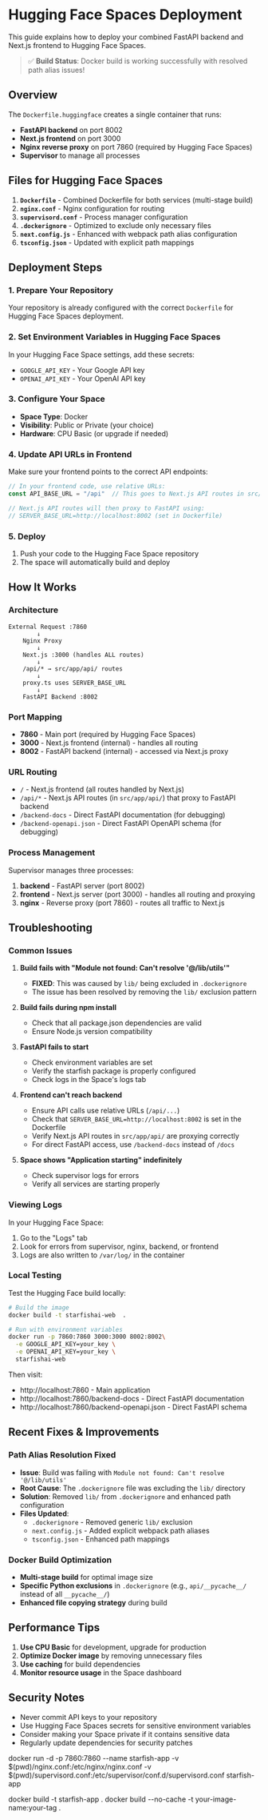 # Hugging Face Spaces Deployment

This guide explains how to deploy your combined FastAPI backend and Next.js frontend to Hugging Face Spaces.

> ✅ **Build Status**: Docker build is working successfully with resolved path alias issues!

## Overview

The `Dockerfile.huggingface` creates a single container that runs:
- **FastAPI backend** on port 8002
- **Next.js frontend** on port 3000  
- **Nginx reverse proxy** on port 7860 (required by Hugging Face Spaces)
- **Supervisor** to manage all processes

## Files for Hugging Face Spaces

1. **`Dockerfile`** - Combined Dockerfile for both services (multi-stage build)
2. **`nginx.conf`** - Nginx configuration for routing
3. **`supervisord.conf`** - Process manager configuration
4. **`.dockerignore`** - Optimized to exclude only necessary files
5. **`next.config.js`** - Enhanced with webpack path alias configuration
6. **`tsconfig.json`** - Updated with explicit path mappings

## Deployment Steps

### 1. Prepare Your Repository

Your repository is already configured with the correct `Dockerfile` for Hugging Face Spaces deployment.

### 2. Set Environment Variables in Hugging Face Spaces

In your Hugging Face Space settings, add these secrets:
- `GOOGLE_API_KEY` - Your Google API key
- `OPENAI_API_KEY` - Your OpenAI API key

### 3. Configure Your Space

- **Space Type**: Docker
- **Visibility**: Public or Private (your choice)
- **Hardware**: CPU Basic (or upgrade if needed)

### 4. Update API URLs in Frontend

Make sure your frontend points to the correct API endpoints:
```typescript
// In your frontend code, use relative URLs:
const API_BASE_URL = "/api"  // This goes to Next.js API routes in src/app/api/

// Next.js API routes will then proxy to FastAPI using:
// SERVER_BASE_URL=http://localhost:8002 (set in Dockerfile)
```

### 5. Deploy

1. Push your code to the Hugging Face Space repository
2. The space will automatically build and deploy

## How It Works

### Architecture
```
External Request :7860
        ↓
    Nginx Proxy
        ↓
    Next.js :3000 (handles ALL routes)
        ↓
    /api/* → src/app/api/ routes
        ↓
    proxy.ts uses SERVER_BASE_URL
        ↓
    FastAPI Backend :8002
```

### Port Mapping
- **7860** - Main port (required by Hugging Face Spaces)
- **3000** - Next.js frontend (internal) - handles all routing
- **8002** - FastAPI backend (internal) - accessed via Next.js proxy

### URL Routing
- `/` - Next.js frontend (all routes handled by Next.js)
- `/api/*` - Next.js API routes (in `src/app/api/`) that proxy to FastAPI backend
- `/backend-docs` - Direct FastAPI documentation (for debugging)
- `/backend-openapi.json` - Direct FastAPI OpenAPI schema (for debugging)

### Process Management
Supervisor manages three processes:
1. **backend** - FastAPI server (port 8002)
2. **frontend** - Next.js server (port 3000) - handles all routing and proxying
3. **nginx** - Reverse proxy (port 7860) - routes all traffic to Next.js

## Troubleshooting

### Common Issues

1. **Build fails with "Module not found: Can't resolve '@/lib/utils'"**
   - **FIXED**: This was caused by `lib/` being excluded in `.dockerignore`
   - The issue has been resolved by removing the `lib/` exclusion pattern

2. **Build fails during npm install**
   - Check that all package.json dependencies are valid
   - Ensure Node.js version compatibility

3. **FastAPI fails to start**
   - Check environment variables are set
   - Verify the starfish package is properly configured
   - Check logs in the Space's logs tab

4. **Frontend can't reach backend**
   - Ensure API calls use relative URLs (`/api/...`)
   - Check that `SERVER_BASE_URL=http://localhost:8002` is set in the Dockerfile
   - Verify Next.js API routes in `src/app/api/` are proxying correctly
   - For direct FastAPI access, use `/backend-docs` instead of `/docs`

5. **Space shows "Application starting" indefinitely**
   - Check supervisor logs for errors
   - Verify all services are starting properly

### Viewing Logs

In your Hugging Face Space:
1. Go to the "Logs" tab
2. Look for errors from supervisor, nginx, backend, or frontend
3. Logs are also written to `/var/log/` in the container

### Local Testing

Test the Hugging Face build locally:
```bash
# Build the image
docker build -t starfishai-web  .

# Run with environment variables
docker run -p 7860:7860 3000:3000 8002:8002\
  -e GOOGLE_API_KEY=your_key \
  -e OPENAI_API_KEY=your_key \
  starfishai-web 
```

Then visit:
- http://localhost:7860 - Main application
- http://localhost:7860/backend-docs - Direct FastAPI documentation
- http://localhost:7860/backend-openapi.json - Direct FastAPI schema

## Recent Fixes & Improvements

### Path Alias Resolution Fixed
- **Issue**: Build was failing with `Module not found: Can't resolve '@/lib/utils'`
- **Root Cause**: The `.dockerignore` file was excluding the `lib/` directory
- **Solution**: Removed `lib/` from `.dockerignore` and enhanced path configuration
- **Files Updated**: 
  - `.dockerignore` - Removed generic `lib/` exclusion
  - `next.config.js` - Added explicit webpack path aliases
  - `tsconfig.json` - Enhanced path mappings

### Docker Build Optimization
- **Multi-stage build** for optimal image size
- **Specific Python exclusions** in `.dockerignore` (e.g., `api/__pycache__/` instead of all `__pycache__/`)
- **Enhanced file copying strategy** during build

## Performance Tips

1. **Use CPU Basic** for development, upgrade for production
2. **Optimize Docker image** by removing unnecessary files
3. **Use caching** for build dependencies
4. **Monitor resource usage** in the Space dashboard

## Security Notes

- Never commit API keys to your repository
- Use Hugging Face Spaces secrets for sensitive environment variables
- Consider making your Space private if it contains sensitive data
- Regularly update dependencies for security patches 

docker run -d -p 7860:7860 --name starfish-app -v $(pwd)/nginx.conf:/etc/nginx/nginx.conf -v $(pwd)/supervisord.conf:/etc/supervisor/conf.d/supervisord.conf starfish-app

docker build -t starfish-app . 
docker build --no-cache -t your-image-name:your-tag .